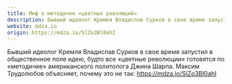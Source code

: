 ```yaml
---
title: Миф о методичке «цветных революций»
description: Бывший идеолог Кремля Владислав Сурков в свое время запустил в общественное поле идею, будто все «цветные революции» готовятся по «методичке» американского политолога Джина Шарпа. Максим Трудолюбов объясняет, почему это не так
website: mdza.io
origin: https://mdza.io/SlZo3Bl0ahI
---
```


Бывший идеолог Кремля Владислав Сурков в свое время запустил в общественное поле идею, будто все «цветные революции» готовятся по «методичке» американского политолога Джина Шарпа. Максим Трудолюбов объясняет, почему это не так: https://mdza.io/SlZo3Bl0ahI
